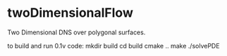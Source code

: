 # twoDimensionalFlow
Two Dimensional DNS over polygonal surfaces.

to build and run 0.1v code:
mkdir build
cd build
cmake ..
make
./solvePDE
